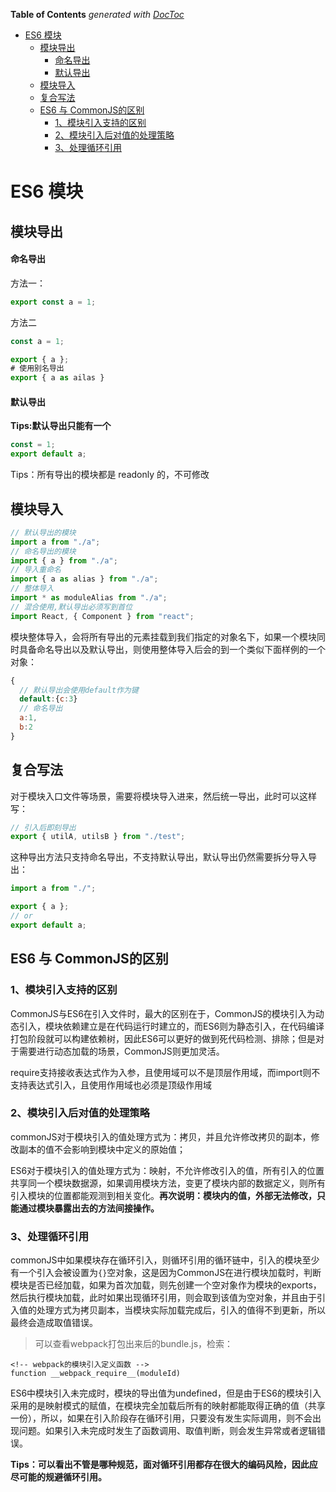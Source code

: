 <!-- START doctoc generated TOC please keep comment here to allow auto update -->
<!-- DON'T EDIT THIS SECTION, INSTEAD RE-RUN doctoc TO UPDATE -->
**Table of Contents**  *generated with [DocToc](https://github.com/thlorenz/doctoc)*

- [ES6 模块](#es6-%E6%A8%A1%E5%9D%97)
  - [模块导出](#%E6%A8%A1%E5%9D%97%E5%AF%BC%E5%87%BA)
      - [命名导出](#%E5%91%BD%E5%90%8D%E5%AF%BC%E5%87%BA)
      - [默认导出](#%E9%BB%98%E8%AE%A4%E5%AF%BC%E5%87%BA)
  - [模块导入](#%E6%A8%A1%E5%9D%97%E5%AF%BC%E5%85%A5)
  - [复合写法](#%E5%A4%8D%E5%90%88%E5%86%99%E6%B3%95)
  - [ES6 与 CommonJS的区别](#es6-%E4%B8%8E-commonjs%E7%9A%84%E5%8C%BA%E5%88%AB)
    - [1、模块引入支持的区别](#1%E6%A8%A1%E5%9D%97%E5%BC%95%E5%85%A5%E6%94%AF%E6%8C%81%E7%9A%84%E5%8C%BA%E5%88%AB)
    - [2、模块引入后对值的处理策略](#2%E6%A8%A1%E5%9D%97%E5%BC%95%E5%85%A5%E5%90%8E%E5%AF%B9%E5%80%BC%E7%9A%84%E5%A4%84%E7%90%86%E7%AD%96%E7%95%A5)
    - [3、处理循环引用](#3%E5%A4%84%E7%90%86%E5%BE%AA%E7%8E%AF%E5%BC%95%E7%94%A8)

<!-- END doctoc generated TOC please keep comment here to allow auto update -->

# ES6 模块

## 模块导出

#### 命名导出

方法一：

```javascript
export const a = 1;
```

方法二

```javascript
const a = 1;

export { a };
# 使用别名导出
export { a as ailas }
```

#### 默认导出

**Tips:默认导出只能有一个**

```JavaScript
const = 1;
export default a;
```

Tips：所有导出的模块都是 readonly 的，不可修改

## 模块导入

```javascript
// 默认导出的模块
import a from "./a";
// 命名导出的模块
import { a } from "./a";
// 导入重命名
import { a as alias } from "./a";
// 整体导入
import * as moduleAlias from "./a";
// 混合使用,默认导出必须写到首位
import React, { Component } from "react";
```

模块整体导入，会将所有导出的元素挂载到我们指定的对象名下，如果一个模块同时具备命名导出以及默认导出，则使用整体导入后会的到一个类似下面样例的一个对象：

```javascript
{
  // 默认导出会使用default作为键
  default:{c:3}
  // 命名导出
  a:1,
  b:2
}
```

## 复合写法

对于模块入口文件等场景，需要将模块导入进来，然后统一导出，此时可以这样写：

```javascript
// 引入后即刻导出
export { utilA, utilsB } from "./test";
```

这种导出方法只支持命名导出，不支持默认导出，默认导出仍然需要拆分导入导出：

```javascript
import a from "./";

export { a };
// or
export default a;
```

## ES6 与 CommonJS的区别

### 1、模块引入支持的区别

CommonJS与ES6在引入文件时，最大的区别在于，CommonJS的模块引入为动态引入，模块依赖建立是在代码运行时建立的，而ES6则为静态引入，在代码编译打包阶段就可以构建依赖树，因此ES6可以更好的做到死代码检测、排除；但是对于需要进行动态加载的场景，CommonJS则更加灵活。

require支持接收表达式作为入参，且使用域可以不是顶层作用域，而import则不支持表达式引入，且使用作用域也必须是顶级作用域

### 2、模块引入后对值的处理策略

commonJS对于模块引入的值处理方式为：拷贝，并且允许修改拷贝的副本，修改副本的值不会影响到模块中定义的原始值；

ES6对于模块引入的值处理方式为：映射，不允许修改引入的值，所有引入的位置共享同一个模块数据源，如果调用模块方法，变更了模块内部的数据定义，则所有引入模块的位置都能观测到相关变化。**再次说明：模块内的值，外部无法修改，只能通过模块暴露出去的方法间接操作。**

### 3、处理循环引用

commonJS中如果模块存在循环引入，则循环引用的循环链中，引入的模块至少有一个引入会被设置为`{}`空对象，这是因为CommonJS在进行模块加载时，判断模块是否已经加载，如果为首次加载，则先创建一个空对象作为模块的exports，然后执行模块加载，此时如果出现循环引用，则会取到该值为空对象，并且由于引入值的处理方式为拷贝副本，当模块实际加载完成后，引入的值得不到更新，所以最终会造成取值错误。

> 可以查看webpack打包出来后的bundle.js，检索：

    <!-- webpack的模块引入定义函数 -->
    function __webpack_require__(moduleId)

ES6中模块引入未完成时，模块的导出值为undefined，但是由于ES6的模块引入采用的是映射模式的赋值，在模块完全加载后所有的映射都能取得正确的值（共享一份），所以，如果在引入阶段存在循环引用，只要没有发生实际调用，则不会出现问题。如果引入未完成时发生了函数调用、取值判断，则会发生异常或者逻辑错误。

**Tips：可以看出不管是哪种规范，面对循环引用都存在很大的编码风险，因此应尽可能的规避循环引用。**

